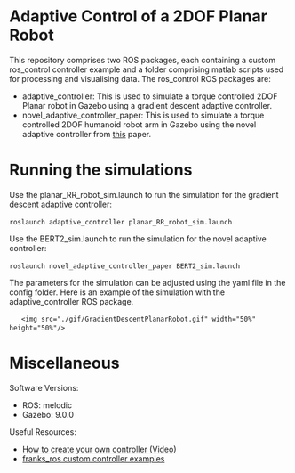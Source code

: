 # Adaptive Control of a 2DOF Planar Robot

This repository comprises two ROS packages, each containing a custom ros_control controller example and a folder comprising matlab scripts used for processing and visualising data. The ros_control ROS packages are:
- adaptive_controller: This is used to simulate a torque controlled 2DOF Planar robot in Gazebo using a gradient descent adaptive controller.
- novel_adaptive_controller_paper: This is used to simulate a torque controlled 2DOF humanoid robot arm in Gazebo using the novel adaptive controller from [this](https://www.sciencedirect.com/science/article/abs/pii/S0921889013001887) paper.

# Running the simulations

Use the planar_RR_robot_sim.launch to run the simulation for the gradient descent adaptive controller:

`roslaunch adaptive_controller planar_RR_robot_sim.launch`

Use the BERT2_sim.launch to run the simulation for the novel adaptive controller:

`roslaunch novel_adaptive_controller_paper BERT2_sim.launch`

The parameters for the simulation can be adjusted using the yaml file in the config folder. Here is an example of the simulation with the adaptive_controller ROS package.

       <img src="./gif/GradientDescentPlanarRobot.gif" width="50%" height="50%"/>


# Miscellaneous

Software Versions:
- ROS: melodic
- Gazebo: 9.0.0

Useful Resources:
- [How to create your own controller (Video)](https://www.youtube.com/watch?v=7BLc18lOFJw)
- [franks_ros custom controller examples](https://github.com/frankaemika/franka_ros/tree/develop/franka_example_controllers/src)

